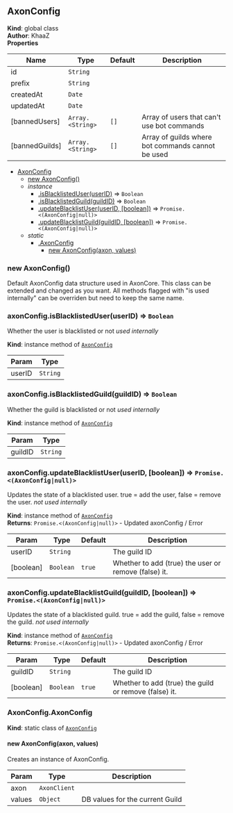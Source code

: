 <a name="AxonConfig"></a>

## AxonConfig
**Kind**: global class  
**Author**: KhaaZ  
**Properties**

| Name | Type | Default | Description |
| --- | --- | --- | --- |
| id | <code>String</code> |  |  |
| prefix | <code>String</code> |  |  |
| createdAt | <code>Date</code> |  |  |
| updatedAt | <code>Date</code> |  |  |
| [bannedUsers] | <code>Array.&lt;String&gt;</code> | <code>[]</code> | Array of users that can't use bot commands |
| [bannedGuilds] | <code>Array.&lt;String&gt;</code> | <code>[]</code> | Array of guilds where bot commands cannot be used |


* [AxonConfig](#AxonConfig)
    * [new AxonConfig()](#new_AxonConfig_new)
    * _instance_
        * [.isBlacklistedUser(userID)](#AxonConfig+isBlacklistedUser) ⇒ <code>Boolean</code>
        * [.isBlacklistedGuild(guildID)](#AxonConfig+isBlacklistedGuild) ⇒ <code>Boolean</code>
        * [.updateBlacklistUser(userID, [boolean])](#AxonConfig+updateBlacklistUser) ⇒ <code>Promise.&lt;(AxonConfig\|null)&gt;</code>
        * [.updateBlacklistGuild(guildID, [boolean])](#AxonConfig+updateBlacklistGuild) ⇒ <code>Promise.&lt;(AxonConfig\|null)&gt;</code>
    * _static_
        * [.AxonConfig](#AxonConfig.AxonConfig)
            * [new AxonConfig(axon, values)](#new_AxonConfig.AxonConfig_new)

<a name="new_AxonConfig_new"></a>

### new AxonConfig()
Default AxonConfig data structure used in AxonCore.
This class can be extended and changed as you want.
All methods flagged with "is used internally" can be overriden but need to keep the same name.

<a name="AxonConfig+isBlacklistedUser"></a>

### axonConfig.isBlacklistedUser(userID) ⇒ <code>Boolean</code>
Whether the user is blacklisted or not
*used internally*

**Kind**: instance method of [<code>AxonConfig</code>](#AxonConfig)  

| Param | Type |
| --- | --- |
| userID | <code>String</code> | 

<a name="AxonConfig+isBlacklistedGuild"></a>

### axonConfig.isBlacklistedGuild(guildID) ⇒ <code>Boolean</code>
Whether the guild is blacklisted or not
*used internally*

**Kind**: instance method of [<code>AxonConfig</code>](#AxonConfig)  

| Param | Type |
| --- | --- |
| guildID | <code>String</code> | 

<a name="AxonConfig+updateBlacklistUser"></a>

### axonConfig.updateBlacklistUser(userID, [boolean]) ⇒ <code>Promise.&lt;(AxonConfig\|null)&gt;</code>
Updates the state of a blacklisted user.
true = add the user, false = remove the user.
*not used internally*

**Kind**: instance method of [<code>AxonConfig</code>](#AxonConfig)  
**Returns**: <code>Promise.&lt;(AxonConfig\|null)&gt;</code> - Updated axonConfig / Error  

| Param | Type | Default | Description |
| --- | --- | --- | --- |
| userID | <code>String</code> |  | The guild ID |
| [boolean] | <code>Boolean</code> | <code>true</code> | Whether to add (true) the user or remove (false) it. |

<a name="AxonConfig+updateBlacklistGuild"></a>

### axonConfig.updateBlacklistGuild(guildID, [boolean]) ⇒ <code>Promise.&lt;(AxonConfig\|null)&gt;</code>
Updates the state of a blacklisted guild.
true = add the guild, false = remove the guild.
*not used internally*

**Kind**: instance method of [<code>AxonConfig</code>](#AxonConfig)  
**Returns**: <code>Promise.&lt;(AxonConfig\|null)&gt;</code> - Updated axonConfig / Error  

| Param | Type | Default | Description |
| --- | --- | --- | --- |
| guildID | <code>String</code> |  | The guild ID |
| [boolean] | <code>Boolean</code> | <code>true</code> | Whether to add (true) the guild or remove (false) it. |

<a name="AxonConfig.AxonConfig"></a>

### AxonConfig.AxonConfig
**Kind**: static class of [<code>AxonConfig</code>](#AxonConfig)  
<a name="new_AxonConfig.AxonConfig_new"></a>

#### new AxonConfig(axon, values)
Creates an instance of AxonConfig.


| Param | Type | Description |
| --- | --- | --- |
| axon | <code>AxonClient</code> |  |
| values | <code>Object</code> | DB values for the current Guild |


